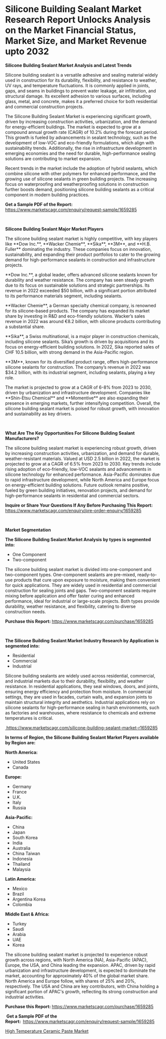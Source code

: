 <p><h1>Silicone Building Sealant Market Research Report Unlocks Analysis on the Market Financial Status, Market Size, and Market Revenue upto 2032</h1></p><p><strong>Silicone Building Sealant Market Analysis and Latest Trends</strong></p>
<p><p>Silicone building sealant is a versatile adhesive and sealing material widely used in construction for its durability, flexibility, and resistance to weather, UV rays, and temperature fluctuations. It is commonly applied in joints, gaps, and seams in buildings to prevent water leakage, air infiltration, and structural damage. Its excellent adhesion to various surfaces, including glass, metal, and concrete, makes it a preferred choice for both residential and commercial construction projects.</p><p>The Silicone Building Sealant Market is experiencing significant growth, driven by increasing construction activities, urbanization, and the demand for energy-efficient buildings. The market is expected to grow at a compound annual growth rate (CAGR) of 10.2% during the forecast period. This growth is fueled by advancements in sealant technology, such as the development of low-VOC and eco-friendly formulations, which align with sustainability trends. Additionally, the rise in infrastructure development in emerging economies and the need for durable, high-performance sealing solutions are contributing to market expansion.</p><p>Recent trends in the market include the adoption of hybrid sealants, which combine silicone with other polymers for enhanced performance, and the growing use of silicone sealants in green building projects. The increasing focus on waterproofing and weatherproofing solutions in construction further boosts demand, positioning silicone building sealants as a critical component in modern building practices.</p></p>
<p><strong>Get a Sample PDF of the Report:&nbsp;</strong> <a href="https://www.marketscagr.com/enquiry/request-sample/1659285?utm_campaign=2253&utm_medium=2&utm_source=Github&utm_content=ia&utm_term=26012025&utm_id=silicone-building-sealant">https://www.marketscagr.com/enquiry/request-sample/1659285</a></p>
<p>&nbsp;</p>
<p><strong>Silicone Building Sealant Major Market Players</strong></p>
<p><p>The silicone building sealant market is highly competitive, with key players like **Dow Inc.**, **Wacker Chemie**, **Sika**, **3M**, and **H.B. Fuller** dominating the industry. These companies focus on innovation, sustainability, and expanding their product portfolios to cater to the growing demand for high-performance sealants in construction and infrastructure projects.</p><p>**Dow Inc.**, a global leader, offers advanced silicone sealants known for durability and weather resistance. The company has seen steady growth due to its focus on sustainable solutions and strategic partnerships. Its revenue in 2022 exceeded $50 billion, with a significant portion attributed to its performance materials segment, including sealants.</p><p>**Wacker Chemie**, a German specialty chemical company, is renowned for its silicone-based products. The company has expanded its market share by investing in R&D and eco-friendly solutions. Wacker’s sales revenue in 2022 was around €8.2 billion, with silicone products contributing a substantial share.</p><p>**Sika**, a Swiss multinational, is a major player in construction chemicals, including silicone sealants. Sika’s growth is driven by acquisitions and its focus on energy-efficient building solutions. In 2022, Sika reported sales of CHF 10.5 billion, with strong demand in the Asia-Pacific region.</p><p>**3M**, known for its diversified product range, offers high-performance silicone sealants for construction. The company’s revenue in 2022 was $34.2 billion, with its industrial segment, including sealants, playing a key role.</p><p>The market is projected to grow at a CAGR of 6-8% from 2023 to 2030, driven by urbanization and infrastructure development. Companies like **Shin-Etsu Chemical** and **Momentive** are also expanding their presence in emerging markets, further intensifying competition. Overall, the silicone building sealant market is poised for robust growth, with innovation and sustainability as key drivers.</p></p>
<p>&nbsp;</p>
<p><strong>What Are The Key Opportunities For Silicone Building Sealant Manufacturers?</strong></p>
<p><p>The silicone building sealant market is experiencing robust growth, driven by increasing construction activities, urbanization, and demand for durable, weather-resistant materials. Valued at USD 2.5 billion in 2022, the market is projected to grow at a CAGR of 6.5% from 2023 to 2030. Key trends include rising adoption of eco-friendly, low-VOC sealants and advancements in silicone technology for enhanced performance. Asia-Pacific dominates due to rapid infrastructure development, while North America and Europe focus on energy-efficient building solutions. Future outlook remains positive, fueled by green building initiatives, renovation projects, and demand for high-performance sealants in residential and commercial sectors.</p></p>
<p><strong>Inquire or Share Your Questions If Any Before Purchasing This Report:</strong> <a href="https://www.marketscagr.com/enquiry/pre-order-enquiry/1659285?utm_campaign=2253&utm_medium=2&utm_source=Github&utm_content=ia&utm_term=26012025&utm_id=silicone-building-sealant">https://www.marketscagr.com/enquiry/pre-order-enquiry/1659285</a></p>
<p>&nbsp;</p>
<p><strong>Market Segmentation</strong></p>
<p><strong>The Silicone Building Sealant Market Analysis by types is segmented into:</strong></p>
<p><ul><li>One Component</li><li>Two-component</li></ul></p>
<p><p>The silicone building sealant market is divided into one-component and two-component types. One-component sealants are pre-mixed, ready-to-use products that cure upon exposure to moisture, making them convenient for quick applications. They are widely used in residential and commercial construction for sealing joints and gaps. Two-component sealants require mixing before application and offer faster curing and enhanced performance, ideal for industrial or large-scale projects. Both types provide durability, weather resistance, and flexibility, catering to diverse construction needs.</p></p>
<p><strong>Purchase this Report:&nbsp;</strong><a href="https://www.marketscagr.com/purchase/1659285?utm_campaign=2253&utm_medium=2&utm_source=Github&utm_content=ia&utm_term=26012025&utm_id=silicone-building-sealant">https://www.marketscagr.com/purchase/1659285</a></p>
<p>&nbsp;</p>
<p><strong>The Silicone Building Sealant Market Industry Research by Application is segmented into:</strong></p>
<p><ul><li>Residential</li><li>Commercial</li><li>Industrial</li></ul></p>
<p><p>Silicone building sealants are widely used across residential, commercial, and industrial markets due to their durability, flexibility, and weather resistance. In residential applications, they seal windows, doors, and joints, ensuring energy efficiency and protection from moisture. In commercial settings, they are used in facades, curtain walls, and expansion joints to maintain structural integrity and aesthetics. Industrial applications rely on silicone sealants for high-performance sealing in harsh environments, such as factories and warehouses, where resistance to chemicals and extreme temperatures is critical.</p></p>
<p><a href="https://www.marketscagr.com/silicone-building-sealant-market-r1659285?utm_campaign=2253&utm_medium=2&utm_source=Github&utm_content=ia&utm_term=26012025&utm_id=silicone-building-sealant">&nbsp;https://www.marketscagr.com/silicone-building-sealant-market-r1659285</a></p>
<p><strong>In terms of Region, the Silicone Building Sealant Market Players available by Region are:</strong></p>
<p>
    <p> <strong> North America: </strong>
        <ul>
            <li>United States</li>
            <li>Canada</li>
        </ul>
        </p> 
    <p> <strong> Europe: </strong>
        <ul>
            <li>Germany</li>
            <li>France</li>
            <li>U.K.</li>
            <li>Italy</li>
            <li>Russia</li>
        </ul>
        </p> 
    <p> <strong> Asia-Pacific: </strong>
        <ul>
            <li>China</li>
            <li>Japan</li>
            <li>South Korea</li>
            <li>India</li>
            <li>Australia</li>
            <li>China Taiwan</li>
            <li>Indonesia</li>
            <li>Thailand</li>
            <li>Malaysia</li>
        </ul>
        </p> 
    <p> <strong> Latin America: </strong>
        <ul>
            <li>Mexico</li>
            <li>Brazil</li>
            <li>Argentina Korea</li>
            <li>Colombia</li>
        </ul>
        </p> 
    <p> <strong> Middle East & Africa: </strong>
        <ul>
            <li>Turkey</li>
            <li>Saudi</li>
            <li>Arabia</li>
            <li>UAE</li>
            <li>Korea</li>
        </ul>
    </p>
    </p>
<p><p>The silicone building sealant market is projected to experience robust growth across regions, with North America (NA), Asia-Pacific (APAC), Europe, the USA, and China leading the expansion. APAC, driven by rapid urbanization and infrastructure development, is expected to dominate the market, accounting for approximately 40% of the global market share. North America and Europe follow, with shares of 25% and 20%, respectively. The USA and China are key contributors, with China holding a significant portion of APAC's growth, reflecting its strong construction and industrial activities.</p></p>
<p><strong>Purchase this Report: </strong><a href="https://www.marketscagr.com/purchase/1659285?utm_campaign=2253&utm_medium=2&utm_source=Github&utm_content=ia&utm_term=26012025&utm_id=silicone-building-sealant">https://www.marketscagr.com/purchase/1659285</a></p>
<p>&nbsp;<strong>Get a Sample PDF of the Report:&nbsp;&nbsp;</strong><a href="https://www.marketscagr.com/enquiry/request-sample/1659285?utm_campaign=2253&utm_medium=2&utm_source=Github&utm_content=ia&utm_term=26012025&utm_id=silicone-building-sealant">https://www.marketscagr.com/enquiry/request-sample/1659285</a></p>
<p><strong></strong></p>
<p><p><a href="https://github.com/petbigbeepjn/Market-Research-Report-List-1/blob/main/high-temperature-ceramic-paste-market.md?utm_campaign=2253&utm_medium=2&utm_source=Github&utm_content=ia&utm_term=26012025&utm_id=silicone-building-sealant">High Temperature Ceramic Paste Market</a></p></p>
